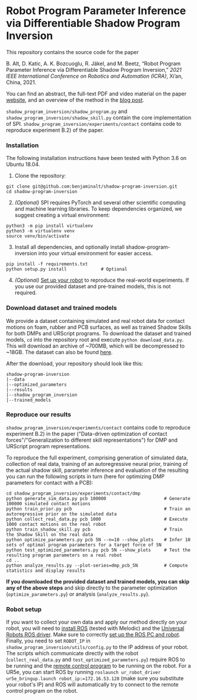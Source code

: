 # Robot Program Parameter Inference via Differentiable Shadow Program Inversion

This repository contains the source code for the paper

B. Alt, D. Katic, A. K. Bozcuoglu, R. Jäkel, and M. Beetz, “Robot Program Parameter Inference via Differentiable Shadow Program Inversion,” *2021 IEEE International Conference on Robotics and Automation (ICRA)*, Xi’an, China, 2021.

You can find an abstract, the full-text PDF and video material on the paper [website](https://benjaminalt.github.io/spi), 
and an overview of the method in the [blog post](https://benjaminalt.github.io/blog/2021/03/06/shadow-program-inversion.html).

`shadow_program_inversion/shadow_program.py` and `shadow_program_inversion/shadow_skill.py` contain the core implementation
of SPI. `shadow_program_inversion/experiments/contact` contains code to reproduce experiment B.2) of the paper.

### Installation

The following installation instructions have been tested with Python 3.6 on Ubuntu 18.04.

1. Clone the repository:

```
git clone git@github.com:benjaminalt/shadow-program-inversion.git
cd shadow-program-inversion
```

2. *(Optional)* SPI requires PyTorch and several other scientific computing and machine learning libraries. 
   To keep dependencies organized, we suggest creating a virtual environment:

```
python3 -m pip install virtualenv
python3 -m virtualenv venv
source venv/bin/activate
```

3. Install all dependencies, and optionally install shadow-program-inversion into your virtual environment 
   for easier access.

```
pip install -f requirements.txt
python setup.py install             # Optional
```

4. *(Optional)* [Set up your robot](#robot-setup) to reproduce the real-world experiments. 
   If you use our provided dataset and pre-trained models, this is not required.
   
### Download dataset and trained models

We provide a dataset containing simulated and real robot data for contact motions on foam, rubber and PCB surfaces,
as well as trained Shadow Skills for both DMPs and URScript programs. To download the dataset and trained models, 
`cd` into the repository root and execute `python download_data.py`. This will download an archive of ~700MB, which will
be decompressed to ~18GB. The dataset can also be found [here]("https://seafile.zfn.uni-bremen.de/f/7e588dd285de4d7486a6/?dl=1").

After the download, your repository should look like this:
```
shadow-program-inversion
|--data
|--optimized_parameters
|--results
|--shadow_program_inversion
|--trained_models
```

### Reproduce our results

`shadow_program_inversion/experiments/contact` contains code to reproduce experiment B.2) in the paper 
("Data-driven optimization of contact forces"/"Generalization  to  different  skill  representations")
for DMP and URScript program representations.

To reproduce the full experiment, comprising generation of simulated data, collection of real data, training of
an autoregressive neural prior, training of the actual shadow skill, parameter inference and evaluation of the resulting
you can run the following scripts in turn (here for optimizing DMP parameters for contact with a PCB):
```
cd shadow_program_inversion/experiments/contact/dmp
python generate_sim_data.py pcb 100000                      # Generate 100000 simulated contact motions
python train_prior.py pcb                                   # Train an autoregressive prior on the simulated data
python collect_real_data.py pcb 1000                        # Execute 1000 contact motions on the real robot
python train_shadow_skill.py pcb                            # Train the Shadow Skill on the real data
python optimize_parameters.py pcb 5N --n=10 --show_plots    # Infer 10 sets of optimal program parameters for a target force of 5N
python test_optimized_parameters.py pcb 5N --show_plots     # Test the resulting program parameters on a real robot
cd ..
python analyze_results.py --plot-series=dmp_pcb_5N          # Compute statistics and display results
```

**If you downloaded the provided dataset and trained models, you can skip any of the above steps** and skip directly
to the parameter optimization (`optimize_parameters.py`) or analysis (`analyze_results.py`).

### Robot setup

If you want to collect your own data and apply our method directly on your robot, you will need to
[install ROS](http://wiki.ros.org/melodic/Installation/Ubuntu) (tested with Melodic) and the
[Universal Robots ROS driver](https://github.com/UniversalRobots/Universal_Robots_ROS_Driver). Make sure to correctly
[set up the ROS PC and robot](https://github.com/UniversalRobots/Universal_Robots_ROS_Driver#setting-up-a-ur-robot-for-ur_robot_driver).
Finally, you need to set `ROBOT_IP` in `shadow_program_inversion/utils/config.py` to the IP address of your robot.
The scripts which communicate directly with the robot (`collect_real_data.py` and `test_optimized_parameters.py`)
require ROS to be running and the [remote control program](https://github.com/UniversalRobots/Universal_Robots_ROS_Driver/blob/master/ur_robot_driver/doc/install_urcap_e_series.md) to be running on the robot.
For a UR5e, you can start ROS by running `roslaunch ur_robot_driver ur5e_bringup.launch robot_ip:=172.16.53.128`
(make sure you substitute your robot's IP) and ROS will automatically try to connect to the remote control program
on the robot.